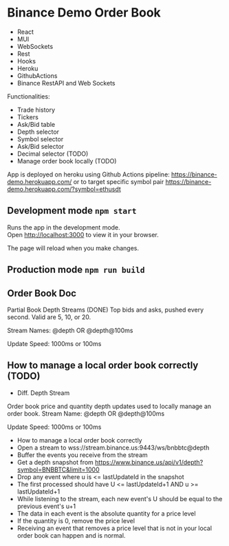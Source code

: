 # Binance Demo Order Book

- React
- MUI
- WebSockets
- Rest
- Hooks
- Heroku
- GithubActions
- Binance RestAPI and Web Sockets

Functionalities:

- Trade history
- Tickers
- Ask/Bid table
- Depth selector
- Symbol selector
- Ask/Bid selector
- Decimal selector (TODO)
- Manage order book locally (TODO)

App is deployed on heroku using Github Actions pipeline: https://binance-demo.herokuapp.com/ or to target specific symbol pair https://binance-demo.herokuapp.com/?symbol=ethusdt

## Development mode `npm start`

Runs the app in the development mode.\
Open [http://localhost:3000](http://localhost:3000) to view it in your browser.

The page will reload when you make changes.

## Production mode `npm run build`

## Order Book Doc

Partial Book Depth Streams (DONE)
Top <levels> bids and asks, pushed every second. Valid <levels> are 5, 10, or 20.

Stream Names: <symbol>@depth<levels> OR <symbol>@depth<levels>@100ms

Update Speed: 1000ms or 100ms

## How to manage a local order book correctly (TODO)

- Diff. Depth Stream

Order book price and quantity depth updates used to locally manage an order book.
Stream Name: <symbol>@depth OR <symbol>@depth@100ms

Update Speed: 1000ms or 100ms

- How to manage a local order book correctly
- Open a stream to wss://stream.binance.us:9443/ws/bnbbtc@depth
- Buffer the events you receive from the stream
- Get a depth snapshot from https://www.binance.us/api/v1/depth?symbol=BNBBTC&limit=1000
- Drop any event where u is <= lastUpdateId in the snapshot
- The first processed should have U <= lastUpdateId+1 AND u >= lastUpdateId+1
- While listening to the stream, each new event's U should be equal to the previous event's u+1
- The data in each event is the absolute quantity for a price level
- If the quantity is 0, remove the price level
- Receiving an event that removes a price level that is not in your local order book can happen and is normal.
